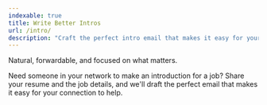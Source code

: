 ```yaml
---
indexable: true
title: Write Better Intros
url: /intro/
description: "Craft the perfect intro email that makes it easy for your connection to help."
---
```


Natural, forwardable, and focused on what matters.

Need someone in your network to make an introduction for a job? Share your resume and the job details, and we'll draft the perfect email that makes it easy for your connection to help.